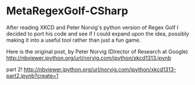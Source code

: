 MetaRegexGolf-CSharp
====================

After reading XKCD and Peter Norvig's python version of Regex Golf I decided to port his code and see if I could expand upon the idea, possibly making it into a useful tool rather than just a fun game.

Here is the original post, by Peter Norvig (Director of Research at Google)
http://nbviewer.ipython.org/url/norvig.com/ipython/xkcd1313.ipynb

part 2!
http://nbviewer.ipython.org/url/norvig.com/ipython/xkcd1313-part2.ipynb?create=1
